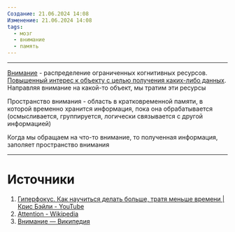 ```yaml
---
Создание: 21.06.2024 14:08
Изменение: 21.06.2024 14:08
tags:
  - мозг
  - внимание
  - память
---
```

***

[Внимание](https://en.wikipedia.org/wiki/Attention#:~:text=Attention%20has%20also%20been%20described%20as%20the%20allocation%20of%20limited%20cognitive%20processing%20resources) - распределение ограниченных когнитивных ресурсов. [Повышенный интерес к объекту с целью получения каких-либо данных](https://ru.wikipedia.org/wiki/%D0%92%D0%BD%D0%B8%D0%BC%D0%B0%D0%BD%D0%B8%D0%B5#:~:text=%D0%BF%D0%BE%D0%B2%D1%8B%D1%88%D0%B5%D0%BD%D0%BD%D1%8B%D0%B9%20%D0%B8%D0%BD%D1%82%D0%B5%D1%80%D0%B5%D1%81%20%D0%BA%20%D0%BE%D0%B1%D1%8A%D0%B5%D0%BA%D1%82%D1%83%20%D1%81%20%D1%86%D0%B5%D0%BB%D1%8C%D1%8E%20%D0%BF%D0%BE%D0%BB%D1%83%D1%87%D0%B5%D0%BD%D0%B8%D1%8F%20%D0%BA%D0%B0%D0%BA%D0%B8%D1%85%2D%D0%BB%D0%B8%D0%B1%D0%BE%20%D0%B4%D0%B0%D0%BD%D0%BD%D1%8B%D1%85.). Направляя внимание на какой-то объект, мы тратим эти ресурсы

Пространство внимания - область в кратковременной памяти, в которой временно хранится информация, пока она обрабатывается (осмысливается, группируется, логически связывается с другой информацией)

Когда мы обращаем на что-то внимание, то полученная информация, заполяет пространство внимания

***

# Источники
1. [Гиперфокус. Как научиться делать больше, тратя меньше времени | Крис Бэйли - YouTube](https://www.youtube.com/watch?v=txqxZ603ra0)
2. [Attention - Wikipedia](https://en.wikipedia.org/wiki/Attention#:~:text=Attention%20has%20also%20been%20described%20as%20the%20allocation%20of%20limited%20cognitive%20processing%20resources)
3. [Внимание — Википедия](https://ru.wikipedia.org/wiki/%D0%92%D0%BD%D0%B8%D0%BC%D0%B0%D0%BD%D0%B8%D0%B5#:~:text=%D0%BF%D0%BE%D0%B2%D1%8B%D1%88%D0%B5%D0%BD%D0%BD%D1%8B%D0%B9%20%D0%B8%D0%BD%D1%82%D0%B5%D1%80%D0%B5%D1%81%20%D0%BA%20%D0%BE%D0%B1%D1%8A%D0%B5%D0%BA%D1%82%D1%83%20%D1%81%20%D1%86%D0%B5%D0%BB%D1%8C%D1%8E%20%D0%BF%D0%BE%D0%BB%D1%83%D1%87%D0%B5%D0%BD%D0%B8%D1%8F%20%D0%BA%D0%B0%D0%BA%D0%B8%D1%85%2D%D0%BB%D0%B8%D0%B1%D0%BE%20%D0%B4%D0%B0%D0%BD%D0%BD%D1%8B%D1%85.)